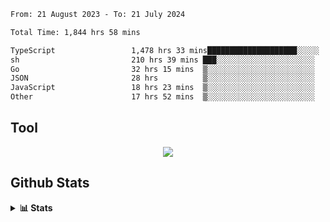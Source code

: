 <!--START_SECTION:waka-->

```txt
From: 21 August 2023 - To: 21 July 2024

Total Time: 1,844 hrs 58 mins

TypeScript                 1,478 hrs 33 mins████████████████████░░░░░   80.14 %
sh                         210 hrs 39 mins ███░░░░░░░░░░░░░░░░░░░░░░   11.42 %
Go                         32 hrs 15 mins  ▒░░░░░░░░░░░░░░░░░░░░░░░░   01.75 %
JSON                       28 hrs          ▒░░░░░░░░░░░░░░░░░░░░░░░░   01.52 %
JavaScript                 18 hrs 23 mins  ▒░░░░░░░░░░░░░░░░░░░░░░░░   01.00 %
Other                      17 hrs 52 mins  ▒░░░░░░░░░░░░░░░░░░░░░░░░   00.97 %
```

<!--END_SECTION:waka-->

## Tool
<p align="center">
  <a href="https://github.com/chaninlaw">
    <img src="https://skillicons.dev/icons?i=js,typescript,express,nodejs,react,next,postgres,mongodb,html,css,styledcomponents,tailwind,materialui,figma,git,github&perline=8" />
  </a>
</p>

## Github Stats
<details close>
  <summary><b>📊 Stats</b></summary>
  <div align = "center">
    
<picture>
  <source
    srcset="https://github-readme-stats.vercel.app/api?username=chaninlaw&show_icons=true&theme=dark"
    media="(prefers-color-scheme: dark)"
  />
  <source
    srcset="https://github-readme-stats.vercel.app/api?username=chaninlaw&show_icons=true"
    media="(prefers-color-scheme: light), (prefers-color-scheme: no-preference)"
  />
  <img src="https://github-readme-stats.vercel.app/api?username=chaninlaw&show_icons=true" />
</picture>
    
<picture>
  <source
    srcset="https://github-readme-stats.vercel.app/api/top-langs/?username=chaninlaw&layout=donut&theme=dark"
    media="(prefers-color-scheme: dark)"
  />
  <source
    srcset="https://github-readme-stats.vercel.app/api/top-langs/?username=chaninlaw&layout=donut"
    media="(prefers-color-scheme: light), (prefers-color-scheme: no-preference)"
  />
  <img src="https://github-readme-stats.vercel.app/api/top-langs/?username=chaninlaw&layout=donut" />
</picture>
    
  </div>
  
</details>

